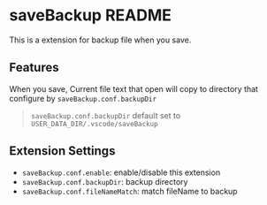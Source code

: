 # saveBackup README

This is a extension for backup file when you save.

## Features

When you save, Current file text that open will copy to directory that configure by `saveBackup.conf.backupDir`

> `saveBackup.conf.backupDir` default set to `USER_DATA_DIR/.vscode/saveBackup`

## Extension Settings

* `saveBackup.conf.enable`: enable/disable this extension
* `saveBackup.conf.backupDir`: backup directory
* `saveBackup.conf.fileNameMatch`: match fileName to backup


